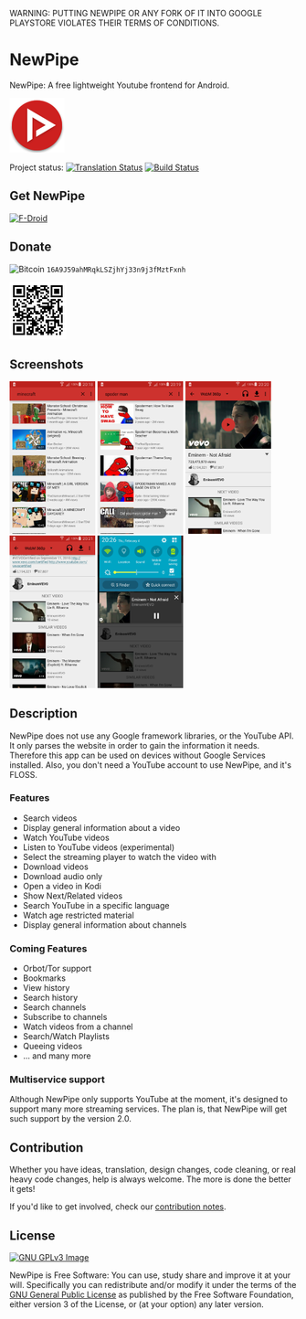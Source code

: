 WARNING: PUTTING NEWPIPE OR ANY FORK OF IT INTO GOOGLE PLAYSTORE VIOLATES THEIR TERMS OF CONDITIONS.

# NewPipe
NewPipe: A free lightweight Youtube frontend for Android.  

[![NewPipe](app/src/main/res/mipmap-xhdpi/ic_launcher.png)](https://newpipe.schabi.org)

Project status:
[![Translation Status](https://hosted.weblate.org/widgets/NewPipe/-/svg-badge.svg)](https://hosted.weblate.org/engage/NewPipe/)
[![Build Status](https://travis-ci.org/theScrabi/NewPipe.svg)](https://travis-ci.org/theScrabi/NewPipe)

## Get NewPipe

[![F-Droid](https://f-droid.org/wiki/images/0/06/F-Droid-button_get-it-on.png)](https://f-droid.org/repository/browse/?fdfilter=newpipe&fdid=org.schabi.newpipe)

## Donate
![Bitcoin](https://bitcoin.org/img/icons/logotop.svg)
`16A9J59ahMRqkLSZjhYj33n9j3fMztFxnh`

![BitcoinQR](assets/16A9J59ahMRqkLSZjhYj33n9j3fMztFxnh.png)

## Screenshots

[<img src="screenshots/screenshot_1.png" width=150>](screenshots/screenshot_1.png)
[<img src="screenshots/screenshot_2.png" width=150>](screenshots/screenshot_2.png)
[<img src="screenshots/screenshot_3.png" width=150>](screenshots/screenshot_3.png)
[<img src="screenshots/screenshot_4.png" width=150>](screenshots/screenshot_4.png)
[<img src="screenshots/screenshot_5.png" width=150>](screenshots/screenshot_5.png)

## Description

NewPipe does not use any Google framework libraries, or the YouTube API. It only parses the website in order to gain the information it needs. Therefore this app can be used on devices without Google Services installed. Also, you don't need a YouTube account to use NewPipe, and it's FLOSS.

### Features

* Search videos
* Display general information about a video
* Watch YouTube videos
* Listen to YouTube videos (experimental)
* Select the streaming player to watch the video with
* Download videos 
* Download audio only 
* Open a video in Kodi
* Show Next/Related videos
* Search YouTube in a specific language
* Watch age restricted material
* Display general information about channels

### Coming Features

* Orbot/Tor support
* Bookmarks
* View history
* Search history
* Search channels
* Subscribe to channels
* Watch videos from a channel
* Search/Watch Playlists
* Queeing videos
* ... and many more

### Multiservice support
Although NewPipe only supports YouTube at the moment, it's designed to support many more streaming services. The plan is, that NewPipe will get such support by the version 2.0.

## Contribution
Whether you have ideas, translation, design changes, code cleaning, or real heavy code changes, help is always welcome.
The more is done the better it gets!

If you'd like to get involved, check our [contribution notes](CONTRIBUTING.md).

## License
[![GNU GPLv3 Image](https://www.gnu.org/graphics/gplv3-127x51.png)](http://www.gnu.org/licenses/gpl-3.0.en.html)  

NewPipe is Free Software: You can use, study share and improve it at your
will. Specifically you can redistribute and/or modify it under the terms of the
[GNU General Public License](https://www.gnu.org/licenses/gpl.html) as
published by the Free Software Foundation, either version 3 of the License, or
(at your option) any later version.  
